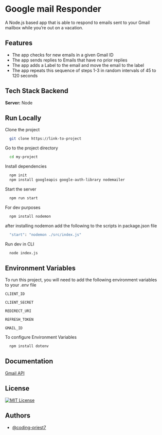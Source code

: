 
# Google mail Responder

A Node.js based app that is able to respond to emails sent to your Gmail mailbox while you’re out on a vacation. 


## Features

- The app checks for new emails in a given Gmail ID
- The app sends replies to Emails that have no prior replies
- The app adds a Label to the email and move the email to the label
- The app repeats this sequence of steps 1-3 in random intervals of 45 to 120 seconds


## Tech Stack Backend

**Server:** Node


## Run Locally

Clone the project

```bash
  git clone https://link-to-project
```

Go to the project directory

```bash
  cd my-project
```

Install dependencies

```bash
  npm init
  npm install googleapis google-auth-library nodemailer
```

Start the server

```bash
  npm run start
```

For dev purposes

```bash
  npm install nodemon
```
after installing nodemon add the following to the scripts in package.json file

```bash
  "start": "nodemon ./src/index.js"
```
Run dev in CLI
```bash
  node index.js
```

## Environment Variables

To run this project, you will need to add the following environment variables to your .env file

`CLIENT_ID`

`CLIENT_SECRET`

`REDIRECT_URI`

`REFRESH_TOKEN`

`GMAIL_ID`

To configure Environment Variables 

```bash
  npm install dotenv
```
## Documentation

[Gmail API](https://developers.google.com/gmail/api/guides)


## License


[![MIT License](https://img.shields.io/badge/License-MIT-green.svg)](https://choosealicense.com/licenses/mit/)



## Authors

- [@coding-priest7](https://github.com/coding-priest7)

